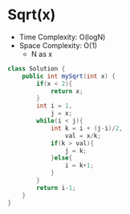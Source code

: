# Sqrt(x)

- Time Complexity: O(logN)
- Space Complexity: O(1)
    - N as x
    
```java
class Solution {
    public int mySqrt(int x) {
        if(x < 2){
            return x;
        }
        int i = 1,
            j = x;
        while(i < j){
            int k = i + (j-i)/2,
                val = x/k;
            if(k > val){
                j = k;
            }else{
                i = k+1;
            }
        }
        return i-1;
    }
}
```
